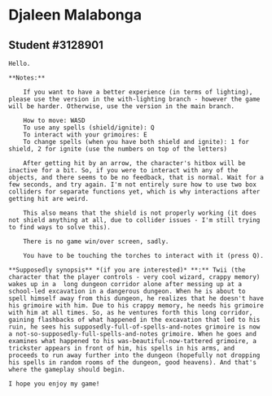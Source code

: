# Djaleen Malabonga
## Student #3128901

    Hello.

    **Notes:**

        If you want to have a better experience (in terms of lighting), please use the version in the with-lighting branch - however the game will be harder. Otherwise, use the version in the main branch. 

        How to move: WASD
        To use any spells (shield/ignite): Q
        To interact with your grimoires: E
        To change spells (when you have both shield and ignite): 1 for shield, 2 for ignite (use the numbers on top of the letters)

        After getting hit by an arrow, the character's hitbox will be inactive for a bit. So, if you were to interact with any of the objects, and there seems to be no feedback, that is normal. Wait for a few seconds, and try again. I'm not entirely sure how to use two box colliders for separate functions yet, which is why interactions after getting hit are weird.

        This also means that the shield is not properly working (it does not shield anything at all, due to collider issues - I'm still trying to find ways to solve this). 

        There is no game win/over screen, sadly.
        
        You have to be touching the torches to interact with it (press Q).

    **Supposedly synopsis** *(if you are interested)* **:** Twii (the character that the player controls - very cool wizard, crappy memory) wakes up in a  long dungeon corridor alone after messing up at a school-led excavation in a dangerous dungeon. When he is about to spell himself away from this dungeon, he realizes that he doesn't have his grimoire with him. Due to his crappy memory, he needs his grimoire with him at all times. So, as he ventures forth this long corridor, gaining flashbacks of what happened in the excavation that led to his ruin, he sees his supposedly-full-of-spells-and-notes grimoire is now a not-so-supposedly-full-spells-and-notes grimoire. When he goes and examines what happened to his was-beautiful-now-tattered grimoire, a trickster appears in front of him, his spells in his arms, and proceeds to run away further into the dungeon (hopefully not dropping his spells in random rooms of the dungeon, good heavens). And that's where the gameplay should begin.

    I hope you enjoy my game!

